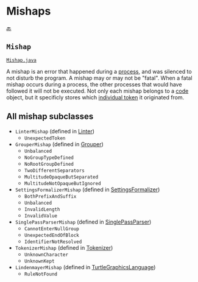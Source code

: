 # Mishaps

[:back:](readme.md)

## `Mishap`

[`Mishap.java`](../lang/Mishap.java)

A mishap is an error that happened during a [process](processing.md#process), and was silenced to not disturb the program. A mishap may or may not be "fatal". When a fatal mishap occurs during a process, the other processes that would have followed it will not be executed. Not only each mishap belongs to a [code](codes.md#code) object, but it specificly stores which [individual token](tokenization.md#individualtoken) it originated from.

## All mishap subclasses

- `LinterMishap` (defined in [Linter](Linter.java))
  - `UnexpectedToken`
- `GrouperMishap` (defined in [Grouper](Grouper.java))
  - `Unbalanced`
  - `NoGroupTypeDefined`
  - `NoRootGroupDefined`
  - `TwoDifferentSeparators`
  - `MultitudeOpaqueButSeparated`
  - `MultitudeNotOpaqueButIgnored`
- `SettingsFormalizerMishap` (defined in [SettingsFormalizer](SettingsFormalizer.java))
  - `BothPrefixAndSuffix`
  - `Unbalanced`
  - `InvalidLength`
  - `InvalidValue`
- `SinglePassParserMishap` (defined in [SinglePassParser](SinglePassParser.java))
  - `CannotEnterNullGroup`
  - `UnexpectedEndOfBlock`
  - `IdentifierNotResolved`
- `TokenizerMishap` (defined in [Tokenizer](Tokenizer.java))
  - `UnknownCharacter`
  - `UnknownKept`
- `LindenmayerMishap` (defined in [TurtleGraphicsLanguage](TurtleGraphicsLanguage.java))
  - `RuleNotFound`
